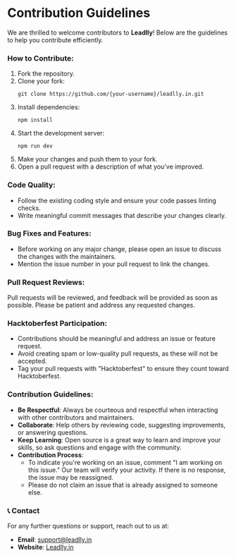 
# Contribution Guidelines

We are thrilled to welcome contributors to **Leadlly**! Below are the guidelines to help you contribute efficiently.

### How to Contribute:

1. Fork the repository.
2. Clone your fork:
    ```
    git clone https://github.com/{your-username}/leadlly.in.git
    ```
3. Install dependencies:
    ```
    npm install
    ```
4. Start the development server:
    ```
    npm run dev
    ```
5. Make your changes and push them to your fork.
6. Open a pull request with a description of what you've improved.

### Code Quality:

- Follow the existing coding style and ensure your code passes linting checks.
- Write meaningful commit messages that describe your changes clearly.

### Bug Fixes and Features:

- Before working on any major change, please open an issue to discuss the changes with the maintainers.
- Mention the issue number in your pull request to link the changes.

### Pull Request Reviews:

Pull requests will be reviewed, and feedback will be provided as soon as possible. Please be patient and address any requested changes.

### Hacktoberfest Participation:

- Contributions should be meaningful and address an issue or feature request.
- Avoid creating spam or low-quality pull requests, as these will not be accepted.
- Tag your pull requests with "Hacktoberfest" to ensure they count toward Hacktoberfest.

### Contribution Guidelines:

- **Be Respectful**: Always be courteous and respectful when interacting with other contributors and maintainers.
- **Collaborate**: Help others by reviewing code, suggesting improvements, or answering questions.
- **Keep Learning**: Open source is a great way to learn and improve your skills, so ask questions and engage with the community.
- **Contribution Process**: 
  - To indicate you're working on an issue, comment "I am working on this issue." Our team will verify your activity. If there is no response, the issue may be reassigned.
  - Please do not claim an issue that is already assigned to someone else.

### 📞 Contact

For any further questions or support, reach out to us at:
- **Email**: [support@leadlly.in](mailto:support@leadlly.in)
- **Website**: [Leadlly.in](https://leadlly.in)
